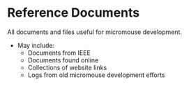 # Reference Documents
All documents and files useful for micromouse development.
- May include:
    - Documents from IEEE
    - Documents found online
    - Collections of website links
    - Logs from old micromouse development efforts